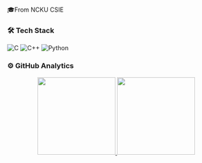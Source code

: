 🎓From NCKU CSIE

### 🛠 Tech Stack
![C](https://img.shields.io/badge/-C-05122A?style=flat&logo=C&logoColor=A8B9CC)
![C++](https://img.shields.io/badge/-C++-05122A?style=flat&logo=C%2B%2B&logoColor=00599C)
![Python](https://img.shields.io/badge/-Python-05122A?style=flat&logo=python)

### ⚙️ GitHub Analytics
<p align="center">
    <a href="https://github.com/Jiang0307">
    <img height="180em" src="https://github-readme-stats-eight-theta.vercel.app/api?username=Jiang0307&show_icons=true&include_all_commits=true&count_private=true&theme=radical"/>
    <img height="180em" src="https://github-readme-stats-eight-theta.vercel.app/api/top-langs/?username=Jiang0307&layout=compact&theme=radical"/>
    </a>
</p>
